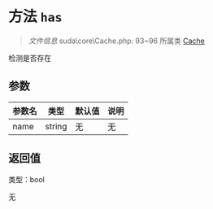 # 方法 `has`

> *文件信息* suda\core\Cache.php: 93~96
> 所属类 [Cache](../Cache.md)


检测是否存在


## 参数


| 参数名 | 类型 | 默认值 | 说明 |
|--------|-----|-------|-------|
| name |  string | 无 | 无 |



## 返回值

类型：bool

无

